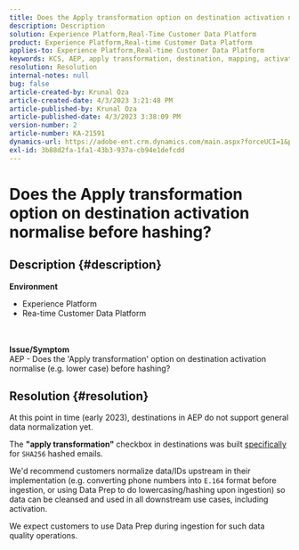 ```yaml
---
title: Does the Apply transformation option on destination activation normalise before hashing?
description: Description
solution: Experience Platform,Real-Time Customer Data Platform
product: Experience Platform,Real-time Customer Data Platform
applies-to: Experience Platform,Real-time Customer Data Platform
keywords: KCS, AEP, apply transformation, destination, mapping, activation, RT-CDP
resolution: Resolution
internal-notes: null
bug: false
article-created-by: Krunal Oza
article-created-date: 4/3/2023 3:21:48 PM
article-published-by: Krunal Oza
article-published-date: 4/3/2023 3:38:09 PM
version-number: 2
article-number: KA-21591
dynamics-url: https://adobe-ent.crm.dynamics.com/main.aspx?forceUCI=1&pagetype=entityrecord&etn=knowledgearticle&id=ad32aa3c-33d2-ed11-a7c7-6045bd006b4b
exl-id: 3b88d2fa-1fa1-43b3-937a-cb94e1defcdd
---
```

# Does the Apply transformation option on destination activation normalise before hashing?

## Description {#description}

<b>Environment</b>
- Experience Platform
- Rea-time Customer Data Platform

<br> <br><b>Issue/Symptom</b><br>AEP - Does the 'Apply transformation' option on destination activation normalise (e.g. lower case) before hashing?

## Resolution {#resolution}


At this point in time (early 2023), destinations in AEP do not support general data normalization yet.

The <b>"apply transformation"</b> checkbox in destinations was built <u>specifically</u> for `SHA256` hashed emails.

We'd recommend customers normalize data/IDs upstream in their implementation (e.g. converting phone numbers into `E.164` format before ingestion, or using Data Prep to do lowercasing/hashing upon ingestion) so data can be cleansed and used in all downstream use cases, including activation.

We expect customers to use Data Prep during ingestion for such data quality operations.

